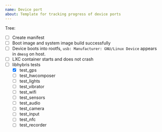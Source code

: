 ```yaml
---
name: Device port
about: Template for tracking progress of device ports
---
```


Tree: <!-- halium-5.1 or halium-7.1 -->

- [ ] Create manifest <!-- Link to the manifest, contained in a pull request to https://github.com/Halium/halium-devices -->
- [ ] Boot image and system image build successfully
- [ ] Device boots into rootfs, `usb: Manufacturer: GNU/Linux Device` appears in `dmesg` on host.
- [ ] LXC container starts and does not crash
- [ ] libhybris tests
  * [X] test_gps
  * [ ] test_hwcomposer
  * [ ] test_lights
  * [ ] test_vibrator
  * [ ] test_wifi
  * [ ] test_sensors
  * [ ] test_audio
  * [ ] test_camera
  * [ ] test_input
  * [ ] test_nfc
  * [ ] test_recorder

<!-- 
Other information goes below this comment. Possible topics of comment may 
include special flashing or building instructions, such as manual effort to
change vendor files.
-->
